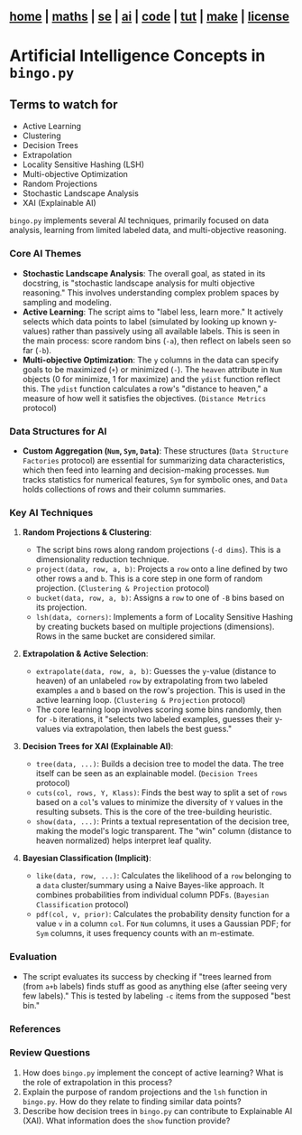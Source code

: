 [home](../README.md) | [maths](maths.md) | [se](se.md) | [ai](ai.md) | [code](code.md) | [tut](tutorial.md) | [make](prompt.txt) | [license](license.md)
---
# Artificial Intelligence Concepts in `bingo.py`

## Terms to watch for

- Active Learning
- Clustering
- Decision Trees
- Extrapolation
- Locality Sensitive Hashing (LSH)
- Multi-objective Optimization
- Random Projections
- Stochastic Landscape Analysis
- XAI (Explainable AI)

`bingo.py` implements several AI techniques, primarily focused on data analysis, learning from limited labeled data, and multi-objective reasoning.

### Core AI Themes
- **Stochastic Landscape Analysis**: The overall goal, as stated in its docstring, is "stochastic landscape analysis for multi objective reasoning." This involves understanding complex problem spaces by sampling and modeling.
- **Active Learning**: The script aims to "label less, learn more." It actively selects which data points to label (simulated by looking up known y-values) rather than passively using all available labels. This is seen in the main process: score random bins (`-a`), then reflect on labels seen so far (`-b`).
- **Multi-objective Optimization**: The `y` columns in the data can specify goals to be maximized (`+`) or minimized (`-`). The `heaven` attribute in `Num` objects (0 for minimize, 1 for maximize) and the `ydist` function reflect this. The `ydist` function calculates a row's "distance to heaven," a measure of how well it satisfies the objectives. (`Distance Metrics` protocol)

### Data Structures for AI
- **Custom Aggregation (`Num`, `Sym`, `Data`)**: These structures (`Data Structure Factories` protocol) are essential for summarizing data characteristics, which then feed into learning and decision-making processes. `Num` tracks statistics for numerical features, `Sym` for symbolic ones, and `Data` holds collections of rows and their column summaries.

### Key AI Techniques
1.  **Random Projections & Clustering**:
    - The script bins rows along random projections (`-d dims`). This is a dimensionality reduction technique.
    - `project(data, row, a, b)`: Projects a `row` onto a line defined by two other rows `a` and `b`. This is a core step in one form of random projection. (`Clustering & Projection` protocol)
    - `bucket(data, row, a, b)`: Assigns a `row` to one of `-B` bins based on its projection.
    - `lsh(data, corners)`: Implements a form of Locality Sensitive Hashing by creating buckets based on multiple projections (dimensions). Rows in the same bucket are considered similar.

2.  **Extrapolation & Active Selection**:
    - `extrapolate(data, row, a, b)`: Guesses the `y`-value (distance to heaven) of an unlabeled `row` by extrapolating from two labeled examples `a` and `b` based on the row's projection. This is used in the active learning loop. (`Clustering & Projection` protocol)
    - The core learning loop involves scoring some bins randomly, then for `-b` iterations, it "selects two labeled examples, guesses their y-values via extrapolation, then labels the best guess."

3.  **Decision Trees for XAI (Explainable AI)**:
    - `tree(data, ...)`: Builds a decision tree to model the data. The tree itself can be seen as an explainable model. (`Decision Trees` protocol)
    - `cuts(col, rows, Y, Klass)`: Finds the best way to split a set of `rows` based on a `col`'s values to minimize the diversity of `Y` values in the resulting subsets. This is the core of the tree-building heuristic.
    - `show(data, ...)`: Prints a textual representation of the decision tree, making the model's logic transparent. The "win" column (distance to heaven normalized) helps interpret leaf quality.

4.  **Bayesian Classification (Implicit)**:
    - `like(data, row, ...)`: Calculates the likelihood of a `row` belonging to a `data` cluster/summary using a Naive Bayes-like approach. It combines probabilities from individual column PDFs. (`Bayesian Classification` protocol)
    - `pdf(col, v, prior)`: Calculates the probability density function for a value `v` in a column `col`. For `Num` columns, it uses a Gaussian PDF; for `Sym` columns, it uses frequency counts with an m-estimate.

### Evaluation
- The script evaluates its success by checking if "trees learned from (from `a+b` labels) finds stuff as good as anything else (after seeing very few labels)." This is tested by labeling `-c` items from the supposed "best bin."

### References
[^1]: Domingos, P. (1996). *The Role of Occam's Razor in Knowledge Discovery*. Data Mining and Knowledge Discovery, 3, 409-425. (General machine learning concept).
[^2]: Aggarwal, C. C. (2015). *Data Mining: The Textbook*. Springer. (Covers clustering, decision trees).
[^3]: Menzies, T., & Hu, Y. (2003). Data mining for very busy people. *IEEE Computer*, 36(11), 22-29. (Illustrative of relevant work by the author, specific content may vary).
[^4]: Settles, B. (2009). *Active Learning Literature Survey*. University of Wisconsin-Madison. (Comprehensive overview of Active Learning).


### Review Questions
1. How does `bingo.py` implement the concept of active learning? What is the role of extrapolation in this process?
2. Explain the purpose of random projections and the `lsh` function in `bingo.py`. How do they relate to finding similar data points?
3. Describe how decision trees in `bingo.py` can contribute to Explainable AI (XAI). What information does the `show` function provide?
